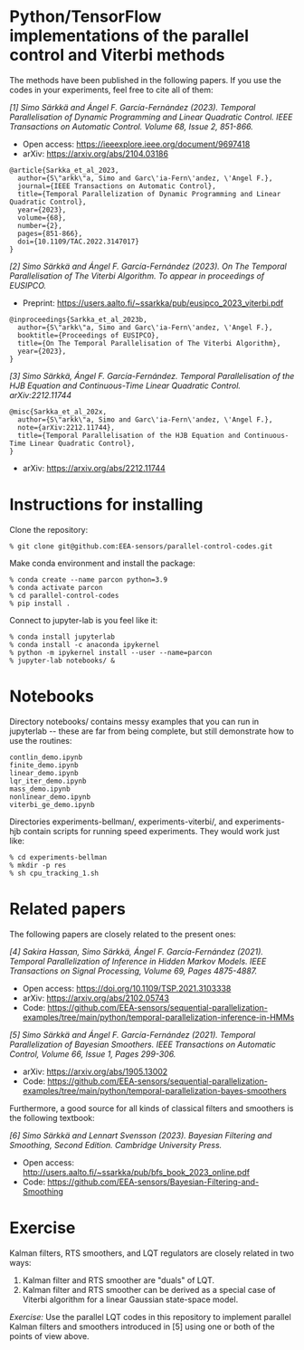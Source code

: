 # Python/TensorFlow implementations of the parallel control and Viterbi methods

The methods have been published in the following papers. If you use the codes in your experiments, feel free to cite all of them:

*[1] Simo Särkkä and Ángel F. García-Fernández (2023). Temporal Parallelisation of Dynamic Programming and Linear Quadratic Control. IEEE Transactions on Automatic Control. Volume 68, Issue 2, 851-866.*

- Open access: https://ieeexplore.ieee.org/document/9697418
- arXiv: https://arxiv.org/abs/2104.03186

```
@article{Sarkka_et_al_2023,
  author={S\"arkk\"a, Simo and Garc\'ia-Fern\'andez, \'Angel F.},
  journal={IEEE Transactions on Automatic Control}, 
  title={Temporal Parallelization of Dynamic Programming and Linear Quadratic Control}, 
  year={2023},
  volume={68},
  number={2},
  pages={851-866},
  doi={10.1109/TAC.2022.3147017}
}
```

*[2] Simo Särkkä and Ángel F. García-Fernández (2023). On The Temporal Parallelisation of The Viterbi Algorithm. To appear in proceedings of EUSIPCO.*

- Preprint: https://users.aalto.fi/~ssarkka/pub/eusipco_2023_viterbi.pdf

```
@inproceedings{Sarkka_et_al_2023b,
  author={S\"arkk\"a, Simo and Garc\'ia-Fern\'andez, \'Angel F.},
  booktitle={Proceedings of EUSIPCO},
  title={On The Temporal Parallelisation of The Viterbi Algorithm},
  year={2023},
}
```

*[3] Simo Särkkä, Ángel F. García-Fernández. Temporal Parallelisation of the HJB Equation and Continuous-Time Linear Quadratic Control. arXiv:2212.11744*

```
@misc{Sarkka_et_al_202x,
  author={S\"arkk\"a, Simo and Garc\'ia-Fern\'andez, \'Angel F.},
  note={arXiv:2212.11744},
  title={Temporal Parallelisation of the HJB Equation and Continuous-Time Linear Quadratic Control},
}
```

- arXiv: https://arxiv.org/abs/2212.11744


# Instructions for installing

Clone the repository:

```
% git clone git@github.com:EEA-sensors/parallel-control-codes.git
```

Make conda environment and install the package:

```
% conda create --name parcon python=3.9
% conda activate parcon
% cd parallel-control-codes
% pip install .
```

Connect to jupyter-lab is you feel like it:

```
% conda install jupyterlab
% conda install -c anaconda ipykernel
% python -m ipykernel install --user --name=parcon
% jupyter-lab notebooks/ &
```

# Notebooks

Directory notebooks/ contains messy examples that you can run in jupyterlab
-- these are far from being complete, but still demonstrate how to use the
routines:

```
contlin_demo.ipynb
finite_demo.ipynb
linear_demo.ipynb
lqr_iter_demo.ipynb
mass_demo.ipynb
nonlinear_demo.ipynb
viterbi_ge_demo.ipynb
```

Directories experiments-bellman/, experiments-viterbi/, and experiments-hjb contain scripts for running speed experiments. They would work just like:

```
% cd experiments-bellman
% mkdir -p res
% sh cpu_tracking_1.sh
```

# Related papers

The following papers are closely related to the present ones:

*[4] Sakira Hassan, Simo Särkkä, Ángel F. García-Fernández (2021). Temporal Parallelization of Inference in Hidden Markov Models. IEEE Transactions on Signal Processing, Volume 69, Pages 4875-4887.*

- Open access: https://doi.org/10.1109/TSP.2021.3103338
- arXiv: https://arxiv.org/abs/2102.05743
- Code: https://github.com/EEA-sensors/sequential-parallelization-examples/tree/main/python/temporal-parallelization-inference-in-HMMs

*[5] Simo Särkkä and Ángel F. García-Fernández (2021). Temporal Parallelization of Bayesian Smoothers. IEEE Transactions on Automatic Control, Volume 66, Issue 1, Pages 299-306.*

- arXiv: https://arxiv.org/abs/1905.13002
- Code: https://github.com/EEA-sensors/sequential-parallelization-examples/tree/main/python/temporal-parallelization-bayes-smoothers

Furthermore, a good source for all kinds of classical filters and smoothers is the following textbook:

*[6] Simo Särkkä and Lennart Svensson (2023). Bayesian Filtering and Smoothing, Second Edition. Cambridge University Press.*

- Open access: http://users.aalto.fi/~ssarkka/pub/bfs_book_2023_online.pdf
- Code: https://github.com/EEA-sensors/Bayesian-Filtering-and-Smoothing


# Exercise

Kalman filters, RTS smoothers, and LQT regulators are closely related in two ways:

1. Kalman filter and RTS smoother are "duals" of LQT.
2. Kalman filter and RTS smoother can be derived as a special case of Viterbi algorithm for a linear Gaussian state-space model.

*Exercise:* Use the parallel LQT codes in this repository to implement parallel Kalman filters and smoothers introduced in [5] using one or both of the points of view above.
